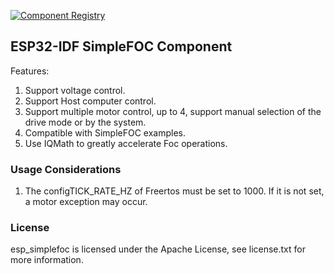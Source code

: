 [![Component Registry](https://components.espressif.com/components/espressif/esp_simplefoc/badge.svg)](https://components.espressif.com/components/espressif/esp_simplefoc)

## ESP32-IDF SimpleFOC Component
 
Features:

1. Support voltage control.
2. Support Host computer control.
3. Support multiple motor control, up to 4, support manual selection of the drive mode or by the system.
4. Compatible with SimpleFOC examples.
5. Use IQMath to greatly accelerate Foc operations.


### Usage Considerations
1. The configTICK_RATE_HZ of Freertos must be set to 1000. If it is not set, a motor exception may occur.

### License
esp_simplefoc is licensed under the Apache License, see license.txt for more information.